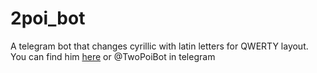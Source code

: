 # 2poi_bot
A telegram bot that changes cyrillic with latin letters for QWERTY layout.
You can find him [here](https://t.me/twopoibot "Bot's chat") or @TwoPoiBot in telegram
